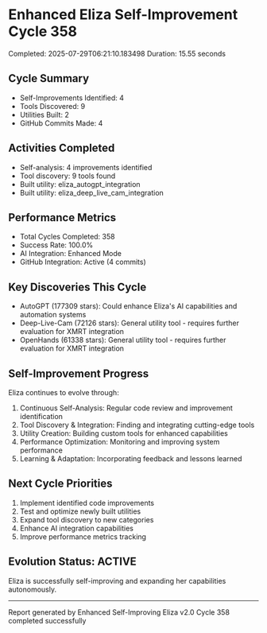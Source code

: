 # Enhanced Eliza Self-Improvement Cycle 358
Completed: 2025-07-29T06:21:10.183498
Duration: 15.55 seconds

## Cycle Summary
- Self-Improvements Identified: 4
- Tools Discovered: 9
- Utilities Built: 2
- GitHub Commits Made: 4

## Activities Completed
- Self-analysis: 4 improvements identified
- Tool discovery: 9 tools found
- Built utility: eliza_autogpt_integration
- Built utility: eliza_deep_live_cam_integration

## Performance Metrics
- Total Cycles Completed: 358
- Success Rate: 100.0%
- AI Integration: Enhanced Mode
- GitHub Integration: Active (4 commits)

## Key Discoveries This Cycle
- AutoGPT (177309 stars): Could enhance Eliza's AI capabilities and automation systems
- Deep-Live-Cam (72126 stars): General utility tool - requires further evaluation for XMRT integration
- OpenHands (61338 stars): General utility tool - requires further evaluation for XMRT integration

## Self-Improvement Progress
Eliza continues to evolve through:
1. Continuous Self-Analysis: Regular code review and improvement identification
2. Tool Discovery & Integration: Finding and integrating cutting-edge tools
3. Utility Creation: Building custom tools for enhanced capabilities
4. Performance Optimization: Monitoring and improving system performance
5. Learning & Adaptation: Incorporating feedback and lessons learned

## Next Cycle Priorities
1. Implement identified code improvements
2. Test and optimize newly built utilities
3. Expand tool discovery to new categories
4. Enhance AI integration capabilities
5. Improve performance metrics tracking

## Evolution Status: ACTIVE
Eliza is successfully self-improving and expanding her capabilities autonomously.

---
Report generated by Enhanced Self-Improving Eliza v2.0
Cycle 358 completed successfully
